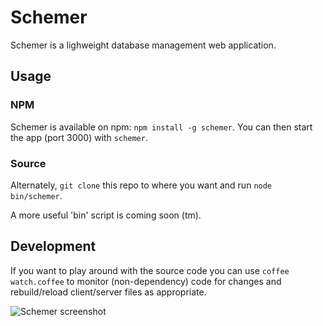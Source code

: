 # Schemer

Schemer is a lighweight database management web application.

## Usage

### NPM

Schemer is available on npm: `npm install -g schemer`.  You can then start the app (port 3000) with
`schemer`.

### Source

Alternately, `git clone` this repo to where you want and run `node bin/schemer`.

A more useful 'bin' script is coming soon (tm).

## Development

If you want to play around with the source code you can use `coffee watch.coffee` to monitor
(non-dependency) code for changes and rebuild/reload client/server files as appropriate.

![Schemer screenshot](http://connec.github.com/schemer/images/screenshot.png)